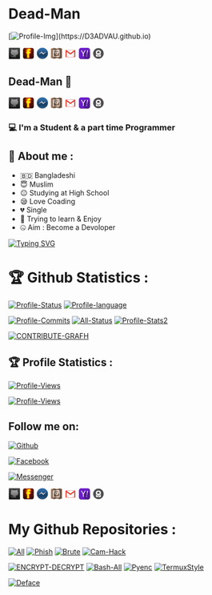 <!--Dead-Man-->
# Dead-Man

[![Profile-Img](https://avatars.githubusercontent.com/u/82598662?s=400&u=c1a1c80a06e52c5f672fe1bc0f41cc1f8d619940&v=4"&alt="logo"&width="250"&height="250")](https://D3ADVAU.github.io)

[![Github][1.1]][1]
[![Facebook][2.1]][2]
[![messenger][3.1]][3]
[![instagram][4.1]][4]
[![Gmail][5.1]][5]
[![Yahoo][6.1]][6]
[![Protonmail][7.1]][7]

## Dead-Man 👋
[![Github][1.1]][1]
[![Facebook][2.1]][2]
[![messenger][3.1]][3]
[![instagram][4.1]][4]
[![Gmail][5.1]][5]
[![Yahoo][6.1]][6]
[![Protonmail][7.1]][7]

### 💻 I'm a Student & a part time Programmer

## 🤠 About me :

- 🇧🇩 Bangladeshi
- 😇 Muslim
- 😐 Studying at High School
- 😪 Love Coading
- 💔 Single
- 🐍 Trying to learn & Enjoy
- 🤐 Aim : Become a Devoloper

[![Typing SVG](http://readme-typing-svg.herokuapp.com?color=%23F70404&center=true&vCenter=true&multiline=false&lines=Hi+There+Welcome+to+my+profile;I+am+Dead-Man;Learning+coding+too+slow;Love+Allah;We+are+Muslims;Respect+us)](https://D3ADVAU.github.io)

# 🏆 Github Statistics :
[![Profile-Status](https://github-readme-stats.vercel.app/api?username=D3ADVAU&show_icons=true&include_all_commits=true&theme=react&cache_seconds=3200&hide_border=true)](https://D3ADVAU.github.io)
[![Profile-language](https://github-readme-stats.vercel.app/api/top-langs/?username=D3ADVAU&layout=compact&theme=react&hide_border=true)](https://D3ADVAU.github.io)
<!--[![Profile-Stats](https://github-profile-trophy.vercel.app/?username=D3ADVAU&row=2&theme=dark&column=3%20noframe=true&title=Followers,Stars,Commit,Repository,Issues,%20PullRequest)](https://D3ADVAU.github.io)-->
[![Profile-Commits](https://github-readme-streak-stats.herokuapp.com?user=D3ADVAU&theme=dark&hide_border=true&date_format=n%2Fj%5B%2FY%5D&fire=FF2D2D&stroke=FF2D2D&ring=FF2D2D&border=FF2D2D&currStreakNum=FF2D2D&sideNums=FF2D2D&sideLabels=FF2D2D&dates=FF2D2D&currStreakLabel=FF2D2D)](https://D3ADVAU.github.io)
[![All-Status](https://metrics.lecoq.io/D3ADVAU)](https://D3ADVAU.github.io)
[![Profile-Stats2](https://github-profile-trophy.vercel.app/?username=D3ADVAU&theme=onedark)](https://D3ADVAU.github.io)
<!--[![CONTRIBUTE-GRAFH](https://activity-graph.herokuapp.com/graph?username=D3ADVAU&theme=react-dark&area=true&hide_border=true8)](https://github.io/D3ADVAU)
-->
[![CONTRIBUTE-GRAFH](https://my-activity-graph-instance.herokuapp.com/graph?username=D3ADVAU&theme=react-dark&area=true&hide_border=true)](https://github.io/D3ADVAU)
## 🏆 Profile Statistics :
<!--[![Profile-Views](https://gpvc.arturio.dev/D3ADVAU)](https://D3ADVAU.github.io)-->

[![Profile-Views](https://visitor-badge.glitch.me/badge?page_id=D3ADVAU&left_color=black&right_color=black&left_text=Total%20Visitors)](https://D3ADVAU.github.io)

[![Profile-Views](https://profile-counter.glitch.me/D3ADVAU/count.svg)](https://D3ADVAU.github.io)
## Follow me on:

[![Github](https://img.shields.io/badge/GITHUB-DEAD%20MAN-green?colorA=%23fffff&colorB=%23000000&style=for-the-badge)](https://guthub.com/D3ADVAU)

[![Facebook](https://img.shields.io/badge/FACEBOOK-DEAD%20MAN-green?colorA=%2300BFFF&colorB=%23000080&style=for-the-badge)](https://fb.com/D3ADVAU)

[![Messenger](https://img.shields.io/badge/MASSENGER-DEAD%20MAN-green?colorA=%238B008B&colorB=%23700FF00&style=for-the-badge)](https://m.me/D3ADVAU)

[![Github][1.1]][1]
[![Facebook][2.1]][2]
[![messenger][3.1]][3]
[![instagram][4.1]][4]
[![Gmail][5.1]][5]
[![Yahoo][6.1]][6]
[![Protonmail][7.1]][7]

[1.1]: https://raw.githubusercontent.com/D3ADVAU/D3ADVAU/Dead/image/github.png
[2.1]: https://raw.githubusercontent.com/D3ADVAU/D3ADVAU/Dead/image/fb.png
[3.1]: https://raw.githubusercontent.com/D3ADVAU/D3ADVAU/Dead/image/messenger.png
[4.1]: https://raw.githubusercontent.com/D3ADVAU/D3ADVAU/Dead/image/instagram1.png
[5.1]: https://raw.githubusercontent.com/D3ADVAU/D3ADVAU/Dead/image/gmail5.png
[6.1]: https://raw.githubusercontent.com/D3ADVAU/D3ADVAU/Dead/image/yahoo2.png
[7.1]: https://raw.githubusercontent.com/D3ADVAU/D3ADVAU/Dead/image/protonmail.png

[1]: https://www.github.com/D3ADVAU
[2]: https://www.facebook.com/D3ADVAU
[3]: https://m.me/D3ADVAU
[4]: https://www.instagram.com/D3ADVAU
[5]: mailto:deadmanofficial247@gmail.com
[6]: mailto:d3advau@yahoo.com
[7]: mailto:d3advau@protonmail.com

# My Github Repositories :

[![All](https://github-readme-stats.vercel.app/api/pin/?username=D3ADVAU&repo=All&theme=great-gatsby)](https://github.com/D3ADVAU/All)
[![Phish](https://github-readme-stats.vercel.app/api/pin/?username=D3ADVAU&repo=Phish&theme=great-gatsby)](https://github.com/D3ADVAU/Phish)
[![Brute](https://github-readme-stats.vercel.app/api/pin/?username=D3ADVAU&repo=Brute&theme=great-gatsby)](https://github.com/D3ADVAU/Brute)
[![Cam-Hack](https://github-readme-stats.vercel.app/api/pin/?username=D3ADVAU&repo=Cam-Hack&theme=great-gatsby)](https://github.com/D3ADVAU/Cam-Hack)

[![ENCRYPT-DECRYPT](https://github-readme-stats.vercel.app/api/pin/?username=D3ADVAU&repo=ENCRYPT-DECRYPT&theme=chartreuse-dark)](https://github.com/D3ADVAU/ENCRYPT-DECRYPT)
[![Bash-All](https://github-readme-stats.vercel.app/api/pin/?username=D3ADVAU&repo=Bash-All&theme=chartreuse-dark)](https://github.com/D3ADVAU/Bash-All)
[![Pyenc](https://github-readme-stats.vercel.app/api/pin/?username=D3ADVAU&repo=Pyenc&theme=chartreuse-dark)](https://github.com/D3ADVAU/Pyenc)
[![TermuxStyle](https://github-readme-stats.vercel.app/api/pin/?username=D3ADVAU&repo=Termuxstyle&theme=chartreuse-dark)](https://github.com/D3ADVAU/Termuxstyle)

[![Deface](https://github-readme-stats.vercel.app/api/pin/?username=D3ADVAU&repo=Deface&theme=great-gatsby)](https://github.com/D3ADVAU/Deface)
